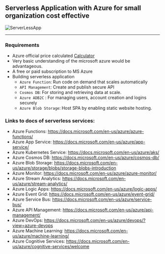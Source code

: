 
Serverless Application with Azure for small organization cost effective
---

![ServerLessApp](https://github.com/programfiction/programfiction/blob/master/ServerlessApp.png)

---
### Requirements

- Azure official price calculated [Calculator](https://azure.microsoft.com/en-us/pricing/calculator/)
- Very basic understanding of the microsoft azure would be advantageous.
- A free or paid subscription to MS Azure
- Building serverless application 
    - `Azure Function`: Run code on demand that scales automatically
    - `API Management`: Create and publish secure API
    - `Cosmos DB`: For storing and retrieving data at scale.
    - `Azure ADB2C` : For managing users, account creation and logins securely
    - `Azure Blob Storage`: Host SPA by enabling static website hosting.

### Links to docs of serverless services:

- Azure Functions: https://docs.microsoft.com/en-us/azure/azure-functions/
- Azure App Service: https://docs.microsoft.com/en-us/azure/app-service/
- Azure Kubernetes Service: https://docs.microsoft.com/en-us/azure/aks/
- Azure Cosmos DB: https://docs.microsoft.com/en-us/azure/cosmos-db/
- Azure Blob Storage: https://docs.microsoft.com/en-us/azure/storage/blobs/storage-blobs-introduction
- Azure Monitor: https://docs.microsoft.com/en-us/azure/azure-monitor/
- Azure Stream Analytics: https://docs.microsoft.com/en-us/azure/stream-analytics/
- Azure Logic Apps: https://docs.microsoft.com/en-us/azure/logic-apps/
- Azure Event Grid: https://docs.microsoft.com/en-us/azure/event-grid/
- Azure Service Bus: https://docs.microsoft.com/en-us/azure/service-bus/
- Azure API Management: https://docs.microsoft.com/en-us/azure/api-management/
- Azure DevOps: https://docs.microsoft.com/en-us/azure/devops/?view=azure-devops
- Azure Machine Learning: https://docs.microsoft.com/en-us/azure/machine-learning/
- Azure Cognitive Services: https://docs.microsoft.com/en-us/azure/cognitive-services/welcome
